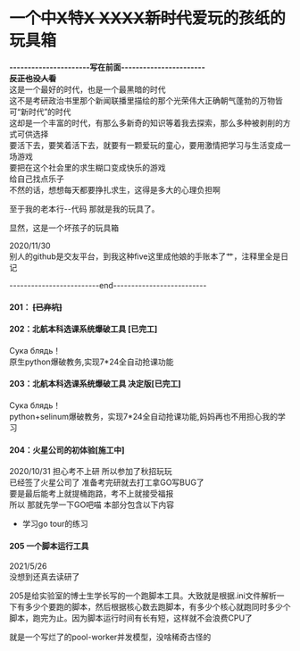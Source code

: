 # 一个<del>中X特X XXXX新时代</del>爱玩的孩纸的玩具箱
<strong>----------------------写在前面-----------------------<br>
<del>反正也没人看</del>
</strong><br>
这是一个最好的时代，也是一个最黑暗的时代<br>
这不是考研政治书里那个新闻联播里描绘的那个光荣伟大正确朝气蓬勃的万物皆可“新时代”的时代<br>
这却是一个丰富的时代，有那么多新奇的知识等着我去探索，那么多种被剥削的方式可供选择<br>
要活下去，要笑着活下去，就要有一颗爱玩的童心，要用激情把学习与生活变成一场游戏<br>
要把在这个社会里的求生糊口变成快乐的游戏<br>
给自己找点乐子<br>
不然的话，想想每天都要挣扎求生，这得是多大的心理负担啊<br>

至于我的老本行--代码 那就是我的玩具了。<br>

显然，这是一个坏孩子的玩具箱<br>

2020/11/30<br>
别人的github是交友平台，到我这种five这里成他娘的手账本了艹，注释里全是日记<br>

-------------------------end--------------------------
#### 201： <del>\[已弃坑\]</del>

#### 202：北航本科选课系统爆破工具 \[已完工\]
Сука блядь！<br>
原生python爆破教务,实现7\*24全自动抢课功能

#### 203：北航本科选课系统爆破工具 决定版\[已完工\]
Сука блядь！<br>
python+selinum爆破教务，实现7\*24全自动抢课功能,妈妈再也不用担心我的学习

#### 204：火星公司的初体验\[施工中\]
2020/10/31 担心考不上研 所以参加了秋招玩玩<br>
已经签了火星公司了 准备考完研就去打工拿GO写BUG了<br>
要是最后能考上就提桶跑路，考不上就接受福报<br>
所以 那就先学一下GO吧喵
本部分包含以下内容
- 学习go tour的练习

#### 205 一个脚本运行工具
2021/5/26<br>
没想到还真去读研了

205是给实验室的博士生学长写的一个跑脚本工具。大致就是根据.ini文件解析一下有多少个要跑的脚本，然后根据核心数去跑脚本，有多少个核心就跑同时多少个脚本，跑完为止。因为脚本运行时间有长有短，这样就不会浪费CPU了

就是一个写烂了的pool-worker并发模型，没啥稀奇古怪的


